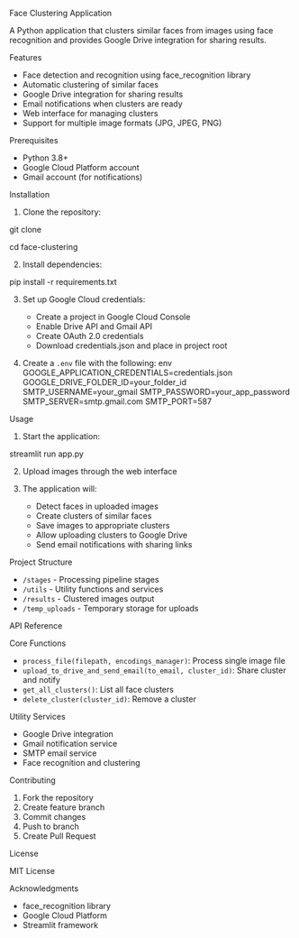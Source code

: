  Face Clustering Application

A Python application that clusters similar faces from images using face recognition and provides Google Drive integration for sharing results.

 Features

- Face detection and recognition using face_recognition library
- Automatic clustering of similar faces
- Google Drive integration for sharing results
- Email notifications when clusters are ready
- Web interface for managing clusters
- Support for multiple image formats (JPG, JPEG, PNG)

 Prerequisites

- Python 3.8+
- Google Cloud Platform account
- Gmail account (for notifications)

 Installation

1. Clone the repository:

git clone <repository-url>

cd face-clustering

2. Install dependencies:

pip install -r requirements.txt

3. Set up Google Cloud credentials:
   - Create a project in Google Cloud Console
   - Enable Drive API and Gmail API
   - Create OAuth 2.0 credentials
   - Download credentials.json and place in project root

4. Create a `.env` file with the following:
env
GOOGLE_APPLICATION_CREDENTIALS=credentials.json
GOOGLE_DRIVE_FOLDER_ID=your_folder_id
SMTP_USERNAME=your_gmail
SMTP_PASSWORD=your_app_password
SMTP_SERVER=smtp.gmail.com
SMTP_PORT=587

 Usage

1. Start the application:

streamlit run app.py

2. Upload images through the web interface

3. The application will:
   - Detect faces in uploaded images
   - Create clusters of similar faces
   - Save images to appropriate clusters
   - Allow uploading clusters to Google Drive
   - Send email notifications with sharing links

 Project Structure

- `/stages` - Processing pipeline stages
- `/utils` - Utility functions and services
- `/results` - Clustered images output
- `/temp_uploads` - Temporary storage for uploads

 API Reference

 Core Functions

- `process_file(filepath, encodings_manager)`: Process single image file
- `upload_to_drive_and_send_email(to_email, cluster_id)`: Share cluster and notify
- `get_all_clusters()`: List all face clusters
- `delete_cluster(cluster_id)`: Remove a cluster

 Utility Services

- Google Drive integration
- Gmail notification service
- SMTP email service
- Face recognition and clustering

 Contributing

1. Fork the repository
2. Create feature branch
3. Commit changes
4. Push to branch
5. Create Pull Request

 License

MIT License

 Acknowledgments

- face_recognition library
- Google Cloud Platform
- Streamlit framework
